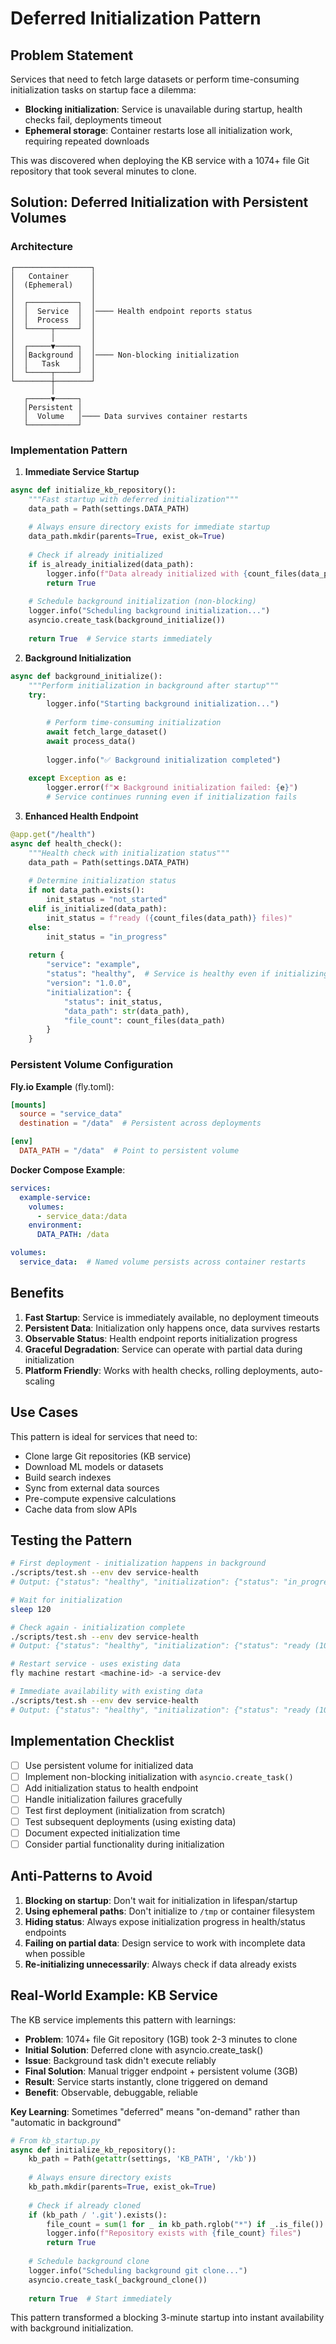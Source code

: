 # Deferred Initialization Pattern

## Problem Statement

Services that need to fetch large datasets or perform time-consuming initialization tasks on startup face a dilemma:
- **Blocking initialization**: Service is unavailable during startup, health checks fail, deployments timeout
- **Ephemeral storage**: Container restarts lose all initialization work, requiring repeated downloads

This was discovered when deploying the KB service with a 1074+ file Git repository that took several minutes to clone.

## Solution: Deferred Initialization with Persistent Volumes

### Architecture

```
┌─────────────────┐
│   Container     │
│  (Ephemeral)    │
│                 │
│  ┌───────────┐  │
│  │  Service  │  │──── Health endpoint reports status
│  │  Process  │  │
│  └─────┬─────┘  │
│        │        │
│  ┌─────▼─────┐  │
│  │Background │  │──── Non-blocking initialization
│  │   Task    │  │
│  └─────┬─────┘  │
└────────┼────────┘
         │
   ┌─────▼─────┐
   │Persistent │
   │  Volume   │──── Data survives container restarts
   └───────────┘
```

### Implementation Pattern

1. **Immediate Service Startup**
```python
async def initialize_kb_repository():
    """Fast startup with deferred initialization"""
    data_path = Path(settings.DATA_PATH)
    
    # Always ensure directory exists for immediate startup
    data_path.mkdir(parents=True, exist_ok=True)
    
    # Check if already initialized
    if is_already_initialized(data_path):
        logger.info(f"Data already initialized with {count_files(data_path)} files")
        return True
    
    # Schedule background initialization (non-blocking)
    logger.info("Scheduling background initialization...")
    asyncio.create_task(background_initialize())
    
    return True  # Service starts immediately
```

2. **Background Initialization**
```python
async def background_initialize():
    """Perform initialization in background after startup"""
    try:
        logger.info("Starting background initialization...")
        
        # Perform time-consuming initialization
        await fetch_large_dataset()
        await process_data()
        
        logger.info("✅ Background initialization completed")
        
    except Exception as e:
        logger.error(f"❌ Background initialization failed: {e}")
        # Service continues running even if initialization fails
```

3. **Enhanced Health Endpoint**
```python
@app.get("/health")
async def health_check():
    """Health check with initialization status"""
    data_path = Path(settings.DATA_PATH)
    
    # Determine initialization status
    if not data_path.exists():
        init_status = "not_started"
    elif is_initialized(data_path):
        init_status = f"ready ({count_files(data_path)} files)"
    else:
        init_status = "in_progress"
    
    return {
        "service": "example",
        "status": "healthy",  # Service is healthy even if initializing
        "version": "1.0.0",
        "initialization": {
            "status": init_status,
            "data_path": str(data_path),
            "file_count": count_files(data_path)
        }
    }
```

### Persistent Volume Configuration

**Fly.io Example** (fly.toml):
```toml
[mounts]
  source = "service_data"
  destination = "/data"  # Persistent across deployments

[env]
  DATA_PATH = "/data"  # Point to persistent volume
```

**Docker Compose Example**:
```yaml
services:
  example-service:
    volumes:
      - service_data:/data
    environment:
      DATA_PATH: /data

volumes:
  service_data:  # Named volume persists across container restarts
```

## Benefits

1. **Fast Startup**: Service is immediately available, no deployment timeouts
2. **Persistent Data**: Initialization only happens once, data survives restarts
3. **Observable Status**: Health endpoint reports initialization progress
4. **Graceful Degradation**: Service can operate with partial data during initialization
5. **Platform Friendly**: Works with health checks, rolling deployments, auto-scaling

## Use Cases

This pattern is ideal for services that need to:
- Clone large Git repositories (KB service)
- Download ML models or datasets
- Build search indexes
- Sync from external data sources
- Pre-compute expensive calculations
- Cache data from slow APIs

## Testing the Pattern

```bash
# First deployment - initialization happens in background
./scripts/test.sh --env dev service-health
# Output: {"status": "healthy", "initialization": {"status": "in_progress"}}

# Wait for initialization
sleep 120

# Check again - initialization complete
./scripts/test.sh --env dev service-health
# Output: {"status": "healthy", "initialization": {"status": "ready (1074 files)"}}

# Restart service - uses existing data
fly machine restart <machine-id> -a service-dev

# Immediate availability with existing data
./scripts/test.sh --env dev service-health
# Output: {"status": "healthy", "initialization": {"status": "ready (1074 files)"}}
```

## Implementation Checklist

- [ ] Use persistent volume for initialized data
- [ ] Implement non-blocking initialization with `asyncio.create_task()`
- [ ] Add initialization status to health endpoint
- [ ] Handle initialization failures gracefully
- [ ] Test first deployment (initialization from scratch)
- [ ] Test subsequent deployments (using existing data)
- [ ] Document expected initialization time
- [ ] Consider partial functionality during initialization

## Anti-Patterns to Avoid

1. **Blocking on startup**: Don't wait for initialization in lifespan/startup
2. **Using ephemeral paths**: Don't initialize to `/tmp` or container filesystem
3. **Hiding status**: Always expose initialization progress in health/status endpoints
4. **Failing on partial data**: Design service to work with incomplete data when possible
5. **Re-initializing unnecessarily**: Always check if data already exists

## Real-World Example: KB Service

The KB service implements this pattern with learnings:
- **Problem**: 1074+ file Git repository (1GB) took 2-3 minutes to clone
- **Initial Solution**: Deferred clone with asyncio.create_task() 
- **Issue**: Background task didn't execute reliably
- **Final Solution**: Manual trigger endpoint + persistent volume (3GB)
- **Result**: Service starts instantly, clone triggered on demand
- **Benefit**: Observable, debuggable, reliable

**Key Learning**: Sometimes "deferred" means "on-demand" rather than "automatic in background"

```python
# From kb_startup.py
async def initialize_kb_repository():
    kb_path = Path(getattr(settings, 'KB_PATH', '/kb'))
    
    # Always ensure directory exists
    kb_path.mkdir(parents=True, exist_ok=True)
    
    # Check if already cloned
    if (kb_path / '.git').exists():
        file_count = sum(1 for _ in kb_path.rglob("*") if _.is_file())
        logger.info(f"Repository exists with {file_count} files")
        return True
    
    # Schedule background clone
    logger.info("Scheduling background git clone...")
    asyncio.create_task(_background_clone())
    
    return True  # Start immediately
```

This pattern transformed a blocking 3-minute startup into instant availability with background initialization.